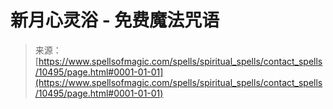 <!--yml

category: 未分类

date: 2024-06-12 18:47:10

-->

# 新月心灵浴 - 免费魔法咒语

> 来源：[https://www.spellsofmagic.com/spells/spiritual_spells/contact_spells/10495/page.html#0001-01-01](https://www.spellsofmagic.com/spells/spiritual_spells/contact_spells/10495/page.html#0001-01-01)
